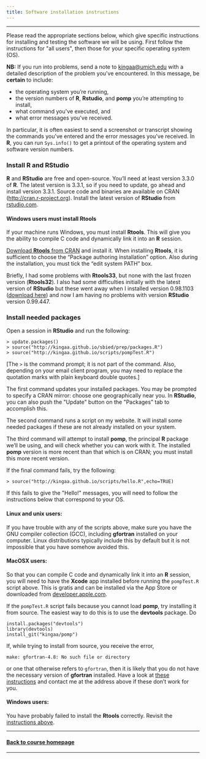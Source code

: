 ```yaml
---
title: Software installation instructions
---
```


------------------------------

Please read the appropriate sections below, which give specific instructions for installing and testing the software we will be using.
First follow the instructions for "all users", then those for your specific operating system (OS).

**NB:** If you run into problems, send a note to kingaa@umich.edu with a detailed description of the problem you've encountered.
In this message, be **certain** to include:

- the operating system you’re running,
- the version numbers of **R**, **Rstudio**, and **pomp** you’re attempting to install,
- what command you've executed, and
- what error messages you've received.

In particular, it is often easiest to send a screenshot or transcript showing the commands you've entered and the error messages you've received.
In **R**, you can run `Sys.info()` to get a printout of the operating system and software version numbers.

### Install **R** and **RStudio**

**R** and **RStudio** are free and open-source.
You’ll need at least version 3.3.0 of **R**.
The latest version is 3.3.1, so if you need to update, go ahead and install version 3.3.1.
Source code and binaries are available on CRAN (http://cran.r-project.org).
Install the latest version of **RStudio** from [rstudio.com](http://www.rstudio.com/products/rstudio/download/).

#### Windows users must install **Rtools**

If your machine runs Windows, you must install **Rtools**.
This will give you the ability to compile C code and dynamically link it into an **R** session.

[Download **Rtools** from CRAN](http://cran.r-project.org/bin/windows/Rtools) and install it.
When installing **Rtools**, it is sufficient to choose the “Package authoring installation” option.
Also during the installation, you must tick the “edit system PATH” box.

Briefly, I had some problems with **Rtools33**, but none with the last frozen version (**Rtools32**).
I also had some difficulties initially with the latest version of **RStudio** but these went away when I installed version 0.98.1103 ([download here](https://support.rstudio.com/hc/en-us/articles/206569407-Older-Versions-of-RStudio-Desktop)) and now I am having no problems with version **RStudio** version 0.99.447.

### Install needed packages

Open a session in **RStudio** and run the following:

```
> update.packages()
> source("http://kingaa.github.io/sbied/prep/packages.R")
> source("http://kingaa.github.io/scripts/pompTest.R")
```

[The `>` is the command prompt; it is not part of the command.
Also, depending on your email client program, you may need to replace the quotation marks with plain keyboard double quotes.]

The first command updates your installed packages.
You may be prompted to specify a CRAN mirror:
choose one geographically near you.
In **RStudio**, you can also push the "Update" button on the "Packages" tab to accomplish this.

The second command runs a script on my website.
It will install some needed packages if these are not already installed on your system.

The third command will attempt to install **pomp**, the principal **R** package we’ll be using, and will check whether you can work with it.
The installed **pomp** version is more recent than that which is on CRAN;
you must install this more recent version.

If the final command fails, try the following:
```
> source("http://kingaa.github.io/scripts/hello.R",echo=TRUE)
```
If this fails to give the "Hello!" messages, you will need to follow the instructions below that correspond to your OS.

#### Linux and unix users:

If you have trouble with any of the scripts above, make sure you have the GNU compiler collection (GCC), including **gfortran** installed on your computer.
Linux distributions typically include this by default but it is not impossible that you have somehow avoided this.

#### MacOSX users:

So that you can compile C code and dynamically link it into an **R** session, you will need to have the **Xcode** app installed before running the `pompTest.R` script above.
This is gratis and can be installed via the App Store or downloaded from [developer.apple.com](https://developer.apple.com/xcode/downloads/).

If the `pompTest.R` script fails because you cannot load **pomp**, try installing it from source.
The easiest way to do this is to use the **devtools** package.
Do
```
install.packages("devtools")
library(devtools)
install_git("kingaa/pomp")
```
If, while trying to install from source, you receive the error,
```
make: gfortran-4.8: No such file or directory
```
or one that otherwise refers to `gfortran`, then it is likely that you do not have the necessary version of **gfortran** installed.
Have a look at [these instructions](http://kingaa.github.io/mac-fortran.html) and contact me at the address above if these don’t work for you.

#### Windows users:

You have probably failed to install the **Rtools** correctly.
Revisit the [instructions above](#windows-users-must-install-rtools).

------------------------------

#### [Back to course homepage](../)

------------------------------
